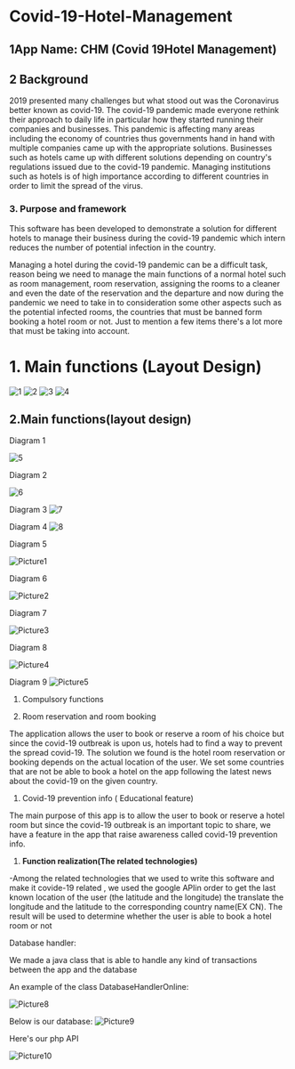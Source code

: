# Covid-19-Hotel-Management

## 1App Name: CHM (Covid 19Hotel Management)

## 2 Background

2019 presented many challenges but what stood out was the Coronavirus better known as covid-19. The covid-19 pandemic made everyone rethink their approach to daily life in particular how they started running their companies and businesses. This pandemic is affecting many areas including the economy of countries thus governments hand in hand with multiple companies came up with the appropriate solutions. Businesses such as hotels came up with different solutions depending on country&#39;s regulations issued due to the covid-19 pandemic. Managing institutions such as hotels is of high importance according to different countries in order to limit the spread of the virus.


### 3. Purpose and framework

This software has been developed to demonstrate a solution for different hotels to manage their business during the covid-19 pandemic which intern reduces the number of potential infection in the country.

Managing a hotel during the covid-19 pandemic can be a difficult task, reason being we need to manage the main functions of a normal hotel such as room management, room reservation, assigning the rooms to a cleaner and even the date of the reservation and the departure and now during the pandemic we need to take in to consideration some other aspects such as the potential infected rooms, the countries that must be banned form booking a hotel room or not. Just to mention a few items there&#39;s a lot more that must be taking into account.

##


# 1. Main functions (Layout Design)
![1](https://user-images.githubusercontent.com/61031416/123671274-a91b2f80-d870-11eb-9cb9-7753f2b7c7e8.JPG)
![2](https://user-images.githubusercontent.com/61031416/123671280-aa4c5c80-d870-11eb-9548-c6363d059ef4.JPG)
![3](https://user-images.githubusercontent.com/61031416/123671282-aae4f300-d870-11eb-91b3-06f239955688.JPG)
![4](https://user-images.githubusercontent.com/61031416/123671287-ac162000-d870-11eb-8428-5ce6a7593930.JPG)

## 2.Main functions(layout design)

Diagram 1

![5](https://user-images.githubusercontent.com/61031416/123671289-acaeb680-d870-11eb-9a03-c75bc0e912fb.JPG)

Diagram 2

![6](https://user-images.githubusercontent.com/61031416/123671291-ad474d00-d870-11eb-9fa1-a1fe0fb93439.JPG)

Diagram 3
![7](https://user-images.githubusercontent.com/61031416/123671293-addfe380-d870-11eb-97dc-91ea71bc6c1f.JPG)

Diagram 4
![8](https://user-images.githubusercontent.com/61031416/123671296-addfe380-d870-11eb-9633-3b51cc4564e6.JPG)

Diagram 5

![Picture1](https://user-images.githubusercontent.com/61031416/123671299-ae787a00-d870-11eb-8f90-99e7015a8c2a.png)

Diagram 6

![Picture2](https://user-images.githubusercontent.com/61031416/123671327-b6d0b500-d870-11eb-9613-9dfb259304cf.png)

Diagram 7

![Picture3](https://user-images.githubusercontent.com/61031416/123671348-be905980-d870-11eb-8d9f-be3294bdac5a.png)

Diagram 8

![Picture4](https://user-images.githubusercontent.com/61031416/123671173-90ab1500-d870-11eb-8091-8c277615e347.png)

Diagram 9
![Picture5](https://user-images.githubusercontent.com/61031416/123671219-9c96d700-d870-11eb-9569-210a43083e2a.png)

1. Compulsory functions

1. Room reservation and room booking

The application allows the user to book or reserve a room of his choice but since the covid-19 outbreak is upon us, hotels had to find a way to prevent the spread covid-19. The solution we found is the hotel room reservation or booking depends on the actual location of the user. We set some countries that are not be able to book a hotel on the app following the latest news about the covid-19 on the given country.

1. Covid-19 prevention info ( Educational feature)

The main purpose of this app is to allow the user to book or reserve a hotel room but since the covid-19 outbreak is an important topic to share, we have a feature in the app that raise awareness called covid-19 prevention info.

1. **Function realization(The related technologies)**

-Among the related technologies that we used to write this software and make it covide-19 related , we used the google APIin order to get the last known location of the user (the latitude and the longitude) the translate the longitude and the latitude to the corresponding country name(EX CN). The result will be used to determine whether the user is able to book a hotel room or not

Database handler:


We made a java class that is able to handle any kind of transactions between the app and the database

An example of the class DatabaseHandlerOnline:

![Picture8](https://user-images.githubusercontent.com/61031416/123671255-a587a880-d870-11eb-94f6-97d977f08cd2.png)

Below is our database:
![Picture9](https://user-images.githubusercontent.com/61031416/123671266-a6b8d580-d870-11eb-8e52-3b4606ceb03d.png)


Here&#39;s our php API

![Picture10](https://user-images.githubusercontent.com/61031416/123671271-a8829900-d870-11eb-8b13-01a73d9dabd3.png)

